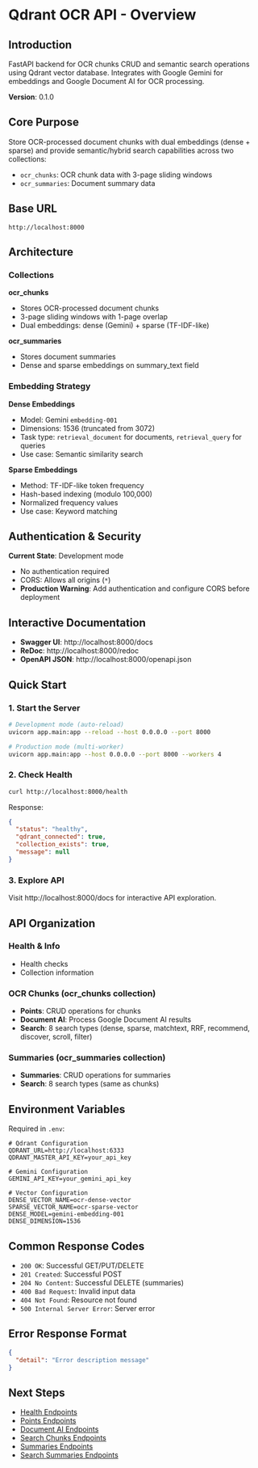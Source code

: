 # Qdrant OCR API - Overview

## Introduction

FastAPI backend for OCR chunks CRUD and semantic search operations using Qdrant vector database. Integrates with Google Gemini for embeddings and Google Document AI for OCR processing.

**Version**: 0.1.0

## Core Purpose

Store OCR-processed document chunks with dual embeddings (dense + sparse) and provide semantic/hybrid search capabilities across two collections:
- `ocr_chunks`: OCR chunk data with 3-page sliding windows
- `ocr_summaries`: Document summary data

## Base URL

```
http://localhost:8000
```

## Architecture

### Collections

**ocr_chunks**
- Stores OCR-processed document chunks
- 3-page sliding windows with 1-page overlap
- Dual embeddings: dense (Gemini) + sparse (TF-IDF-like)

**ocr_summaries**
- Stores document summaries
- Dense and sparse embeddings on summary_text field

### Embedding Strategy

**Dense Embeddings**
- Model: Gemini `embedding-001`
- Dimensions: 1536 (truncated from 3072)
- Task type: `retrieval_document` for documents, `retrieval_query` for queries
- Use case: Semantic similarity search

**Sparse Embeddings**
- Method: TF-IDF-like token frequency
- Hash-based indexing (modulo 100,000)
- Normalized frequency values
- Use case: Keyword matching

## Authentication & Security

**Current State**: Development mode
- No authentication required
- CORS: Allows all origins (`*`)
- **Production Warning**: Add authentication and configure CORS before deployment

## Interactive Documentation

- **Swagger UI**: http://localhost:8000/docs
- **ReDoc**: http://localhost:8000/redoc
- **OpenAPI JSON**: http://localhost:8000/openapi.json

## Quick Start

### 1. Start the Server

```bash
# Development mode (auto-reload)
uvicorn app.main:app --reload --host 0.0.0.0 --port 8000

# Production mode (multi-worker)
uvicorn app.main:app --host 0.0.0.0 --port 8000 --workers 4
```

### 2. Check Health

```bash
curl http://localhost:8000/health
```

Response:
```json
{
  "status": "healthy",
  "qdrant_connected": true,
  "collection_exists": true,
  "message": null
}
```

### 3. Explore API

Visit http://localhost:8000/docs for interactive API exploration.

## API Organization

### Health & Info
- Health checks
- Collection information

### OCR Chunks (ocr_chunks collection)
- **Points**: CRUD operations for chunks
- **Document AI**: Process Google Document AI results
- **Search**: 8 search types (dense, sparse, matchtext, RRF, recommend, discover, scroll, filter)

### Summaries (ocr_summaries collection)
- **Summaries**: CRUD operations for summaries
- **Search**: 8 search types (same as chunks)

## Environment Variables

Required in `.env`:

```env
# Qdrant Configuration
QDRANT_URL=http://localhost:6333
QDRANT_MASTER_API_KEY=your_api_key

# Gemini Configuration
GEMINI_API_KEY=your_gemini_api_key

# Vector Configuration
DENSE_VECTOR_NAME=ocr-dense-vector
SPARSE_VECTOR_NAME=ocr-sparse-vector
DENSE_MODEL=gemini-embedding-001
DENSE_DIMENSION=1536
```

## Common Response Codes

- `200 OK`: Successful GET/PUT/DELETE
- `201 Created`: Successful POST
- `204 No Content`: Successful DELETE (summaries)
- `400 Bad Request`: Invalid input data
- `404 Not Found`: Resource not found
- `500 Internal Server Error`: Server error

## Error Response Format

```json
{
  "detail": "Error description message"
}
```

## Next Steps

- [Health Endpoints](./02_health_endpoints.md)
- [Points Endpoints](./03_points_endpoints.md)
- [Document AI Endpoints](./04_documentai_endpoints.md)
- [Search Chunks Endpoints](./05_search_chunks_endpoints.md)
- [Summaries Endpoints](./06_summaries_endpoints.md)
- [Search Summaries Endpoints](./07_search_summaries_endpoints.md)
